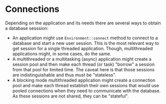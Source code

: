 # Connections

Depending on the application and its needs there are several ways to obtain a database sesssion:
- An application might use `Environment::connect` method to connect to a database and start a new user session. This is the most relevant way to get session for a single threaded application. Though, multithreaded applications might, in some cases, do the same.
- A multithreaded or a multitasking (async) application might create a session pool and then make each thread (or task) "borrow" a session from that pool for limited time. The caveat here is that those sessions are indistinguishable and thus must be "stateless".
- A blocking mode multithreaded application might create a connection pool and make each thread establish their own sessions that would use pooled connections when they need to communicate with the database. As these sessions are not shared, they can be "stateful".
